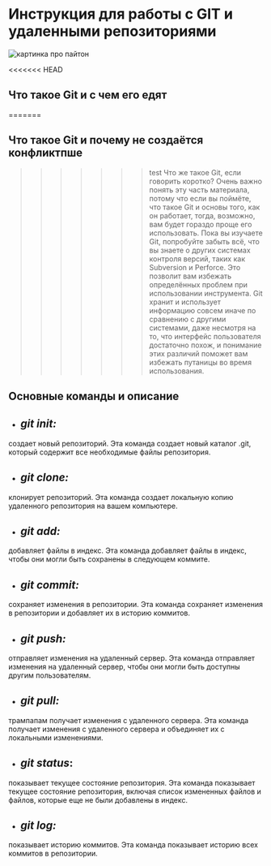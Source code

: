 # **Инструкция для работы с GIT и удаленными репозиториями**

![картинка про пайтон](pypict.jpeg)

<<<<<<< HEAD
## **Что такое Git и с чем его едят**
=======
## **Что такое Git и почему не создаётся конфликтпше**
>>>>>>> test
  Что же такое Git, если говорить коротко? Очень важно понять эту часть материала, потому что если вы поймёте, что такое Git и основы того, как он работает, тогда, возможно, вам будет гораздо проще его использовать. Пока вы изучаете Git, попробуйте забыть всё, что вы знаете о других системах контроля версий, таких как Subversion и Perforce. Это позволит вам избежать определённых проблем при использовании инструмента. Git хранит и использует информацию совсем иначе по сравнению с другими системами, даже несмотря на то, что интерфейс пользователя достаточно похож, и понимание этих различий поможет вам избежать путаницы во время использования. 

## Основные команды и описание

* ## *git init:*
создает новый репозиторий. Эта команда создает новый каталог .git, который содержит все необходимые файлы репозитория.
* ## *git clone:*
клонирует репозиторий. Эта команда создает локальную копию удаленного репозитория на вашем компьютере.
* ## *git add:* 
добавляет файлы в индекс. Эта команда добавляет файлы в индекс, чтобы они могли быть сохранены в следующем коммите.
* ## *git commit:* 
сохраняет изменения в репозитории. Эта команда сохраняет изменения в репозитории и добавляет их в историю коммитов.
* ## *git push:* 
отправляет изменения на удаленный сервер. Эта команда отправляет изменения на удаленный сервер, чтобы они могли быть доступны другим пользователям.
* ## *git pull:* 
трампапам получает изменения с удаленного сервера. Эта команда получает изменения с удаленного сервера и объединяет их с локальными изменениями. 
* ## *git status*:
 показывает текущее состояние репозитория. Эта команда показывает текущее состояние репозитория, включая список измененных файлов и файлов, которые еще не были добавлены в индекс.
* ## *git log:*
показывает историю коммитов. Эта команда показывает историю всех коммитов в репозитории.



